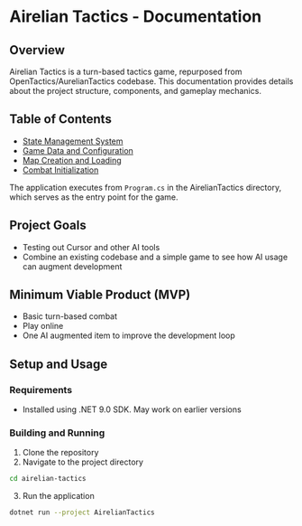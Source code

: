 # Airelian Tactics - Documentation

## Overview
Airelian Tactics is a turn-based tactics game, repurposed from OpenTactics/AurelianTactics codebase. This documentation provides details about the project structure, components, and gameplay mechanics.

## Table of Contents
- [State Management System](StateManagement.md)
- [Game Data and Configuration](GameDataAndConfiguration.md)
- [Map Creation and Loading](MapCreationAndLoading.md)
- [Combat Initialization](CombatInitialization.md)

The application executes from `Program.cs` in the AirelianTactics directory, which serves as the entry point for the game.

## Project Goals
- Testing out Cursor and other AI tools
- Combine an existing codebase and a simple game to see how AI usage can augment development

## Minimum Viable Product (MVP)
- Basic turn-based combat
- Play online
- One AI augmented item to improve the development loop 

## Setup and Usage

### Requirements
- Installed using .NET 9.0 SDK. May work on earlier versions

### Building and Running
1. Clone the repository
2. Navigate to the project directory
```bash
cd airelian-tactics
```
3. Run the application
```bash
dotnet run --project AirelianTactics
```
